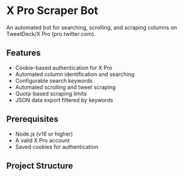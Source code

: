 # X Pro Scraper Bot

An automated bot for searching, scrolling, and scraping columns on TweetDeck/X Pro (pro.twitter.com).

## Features

- Cookie-based authentication for X Pro
- Automated column identification and searching
- Configurable search keywords
- Automated scrolling and tweet scraping
- Quota-based scraping limits
- JSON data export filtered by keywords

## Prerequisites

- Node.js (v16 or higher)
- A valid X Pro account
- Saved cookies for authentication

## Project Structure 